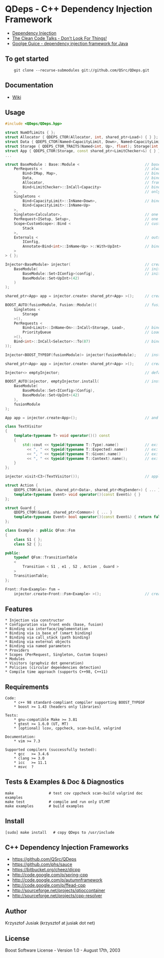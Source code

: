 QDeps - C++ Dependency Injection Framework
================================
* [Dependency Injection](http://en.wikipedia.org/wiki/Dependency_injection)
* [The Clean Code Talks - Don't Look For Things!](http://www.youtube.com/watch?v=RlfLCWKxHJ0&feature=BFa&list=PLED6CA927B41FF5BD)
* [Goolge Guice - dependency injection framework for Java ](http://code.google.com/p/google-guice/)

To get started
-----
        git clone --recurse-submodules git://github.com/QSrc/QDeps.git

Documentation
-----
* [Wiki](http://qsrc.github.com/QDeps)

Usage
-----

``` C++
#include <QDeps/QDeps.hpp>

struct NumOfLimits { };
struct Allocator { QDEPS_CTOR(Allocator, int, shared_ptr<Load>) { } };
struct Data { QDEPS_CTOR(Named<CapacityLimit, Down>, Named<CapacityLimit, Up>) { } };
struct Storage { QDEPS_CTOR_TRAITS(Named<int, Up>, float); Storage(int, float) { } };
struct App { QDEPS_CTOR(Storage, const shared_ptr<LimitChecker>&) { } };
...
```

``` C++
struct BaseModule : Base::Module <                              // base module : type
    PerRequests <                                               // always new instance
        Bind<IMap, Map>,                                        // bind IMap to Map implementation
        Data,                                                   // bind Data to interface
        Allocator,                                              // from which Data is inhereting
        Bind<LimitChecker>::InCall<Capacity>                    // bind implementation LimitChecker
    >,                                                          // only when Capacity class is created
    Singletons <
        Bind<CapacityLimit>::InName<Down>,                      // bind using Named parameter
        Bind<CapacityLimit>::InName<Up>
    >,
    Singleton<Calculator>,                                      // one line notation - Singleton
    PerRequest<ISetup, Setup>,                                  // one line notation - PerRequest
    Scope<CustomScope>::Bind <                                  // custom scope
        Stack
    >,
    Externals <                                                 // outside objects
        IConfig,
        Annotate<Bind<int>::InName<Up> >::With<UpInt>           // bind to annotation - simplify setting
    >
> { };

Injector<BaseModule> injector(                                  // create injector from 2 modules
    BaseModule(                                                 // initialize BaseModule externals
        BaseModule::Set<IConfig>(config),                       // initialize IConfig by Config
        BaseModule::Set<UpInt>(42)
    )
);

shared_ptr<App> app = injector.create< shared_ptr<App> >();     // create App as shared_ptr
```

``` C++
BOOST_AUTO(fusionModule, Fusion::Module()(                      // fusion module : object
    Singletons <
        Storage
    >(),
    PerRequests <
        Bind<Limit>::InName<On>::InCall<Storage, Load>,         // bind (in name) only when Storage and
        PriorityQueue                                           // Load were created in given order
    >(),
    Bind<int>::InCall<Selector>::To(87)                         // bind external value
));

Injector<BOOST_TYPEOF(fusionModule)> injector(fusionModule);    // install fusion module

shared_ptr<App> app = injector.create< shared_ptr<App> >();     // create App as shared_ptr
```

``` C++
Injector<> emptyInjector;                                       // default empty injector

BOOST_AUTO(injector, emptyInjector.install(                     // install 2 modules
    BaseModule(
        BaseModule::Set<IConfig>(Config),
        BaseModule::Set<UpInt>(42)
    ),
    fusionModule
);

App app = injector.create<App>();                               // and create App as lvalue
```

``` C++
class TextVisitor
{
    template<typename T> void operator()() const
    {
        std::cout << typeid(typename T::Type).name()            // ex: boost::shared_ptr<I>
          << ", " << typeid(typename T::Expected).name()        // ex: I
          << ", " << typeid(typename T::Given).name()           // ex: Impl
          << ", " << typeid(typename T::Context).name();        // ex: vector<C1, C2>
    }
};

injector.visit<C3>(TextVisitor());                              // apply TextVisitor for C3
```

``` C++
struct Action {
    QDEPS_CTOR(Action, shared_ptr<Data>, shared_ptr<MsgSender>) { ... }
    template<typename Event> void operator()(const Event&) { }
};

struct Guard {
    QDEPS_CTOR(Guard, shared_ptr<Common>) { ... }
    template<typename Event> bool operator()(const Event&) { return false; }
};

class Example : public QFsm::Fsm
{
    class S1 { };
    class S2 { };

public:
    typedef QFsm::TransitionTable
    <
        Transition < S1 , e1 , S2 , Action , Guard >
    >
    TransitionTable;
};

Front::Fsm<Example> fsm =
    injector.create<Front::Fsm<Example> >();                    // create fsm with actions and guards
```

Features
-----
    * Injection via constructor
    * Configuration via front ends (base, fusion)
    * Binding via interface/implementation
    * Binding via is_base_of (smart binding)
    * Binding via call_stack (path binding)
    * Binding via external objects
    * Binding via named parameters
    * Providers
    * Scopes (PerRequest, Singleton, Custom Scopes)
    * Modules
    * Visitors (graphviz dot generation)
    * Policies (circular dependencies detection)
    * Compile time approach (supports C++98, C++11)

Requirements
------------
    Code:
        * c++ 98 standard-compliant compiler supporting BOOST_TYPEOF
        * boost >= 1.43 (headers only libraries)

    Tests:
        * gnu-compatible Make >= 3.81
        * gtest >= 1.6.0 (UT, MT)
        * [optional] lcov, cppcheck, scan-build, valgrind

    Documentation:
        * vim >= 7.3

    Supported compilers (successfully tested):
        * gcc   >= 3.4.6
        * clang >= 3.0
        * icc   >= 11.1
        * msvc  ?

Tests & Examples & Doc & Diagnostics
------------
    make                # test cov cppcheck scan-build valgrind doc examples
    make test           # compile and run only UT/MT
    make examples       # build examples

Install
------------
    [sudo] make install   # copy QDeps to /usr/include

C++ Dependency Injection Frameworks
------------
* https://github.com/QSrc/QDeps
* https://github.com/phs/sauce
* https://bitbucket.org/cheez/dicpp
* http://code.google.com/p/spring-cpp
* http://code.google.com/p/autumnframework
* http://code.google.com/p/ffead-cpp
* http://sourceforge.net/projects/qtioccontainer
* http://sourceforge.net/projects/cpp-resolver

Author
------
Krzysztof Jusiak (krzysztof at jusiak dot net)

License
-------
Boost Software License - Version 1.0 - August 17th, 2003

